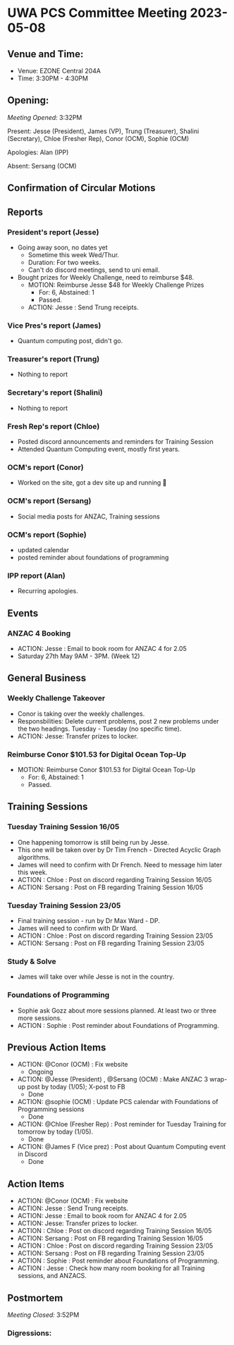 # UWA PCS Committee Meeting 2023-05-08

## Venue and Time:
- Venue: EZONE Central 204A
- Time: 3:30PM - 4:30PM

## Opening:

_Meeting Opened:_ 3:32PM

Present: Jesse (President), James (VP), Trung (Treasurer), Shalini (Secretary), Chloe (Fresher Rep), Conor (OCM), Sophie (OCM)

Apologies: Alan (IPP)

Absent: Sersang (OCM)

## Confirmation of Circular Motions


## Reports

### President's report (Jesse)
- Going away soon, no dates yet 
    - Sometime this week Wed/Thur. 
    - Duration: For two weeks.
    - Can't do discord meetings, send to uni email.
- Bought prizes for Weekly Challenge, need to reimburse $48.
    - MOTION: Reimburse Jesse $48 for Weekly Challenge Prizes 
        - For: 6, Abstained: 1
        - Passed.
    - ACTION: Jesse : Send Trung receipts.
### Vice Pres's report (James)
- Quantum computing post, didn't go.

### Treasurer's report (Trung)
- Nothing to report

### Secretary's report (Shalini)
- Nothing to report

### Fresh Rep's report (Chloe)
- Posted discord announcements and reminders for Training Session
- Attended Quantum Computing event, mostly first years.

### OCM's report (Conor)
- Worked on the site, got a dev site up and running 🎉

### OCM's report (Sersang)
- Social media posts for ANZAC, Training sessions

### OCM's report (Sophie)
- updated calendar
- posted reminder about foundations of programming


### IPP report (Alan)
- Recurring apologies.


## Events
### ANZAC 4 Booking
- ACTION: Jesse : Email to book room for ANZAC 4 for 2.05
- Saturday 27th May 9AM - 3PM. (Week 12)
## General Business
### Weekly Challenge Takeover
- Conor is taking over the weekly challenges.
- Responsbilities: Delete current problems, post 2 new problems under the two headings. Tuesday - Tuesday (no specific time).
- ACTION: Jesse: Transfer prizes to locker.
### Reimburse Conor $101.53 for Digital Ocean Top-Up
- MOTION: Reimburse Conor $101.53 for Digital Ocean Top-Up
    - For: 6, Abstained: 1
    - Passed.

## Training Sessions
### Tuesday Training Session 16/05
- One happening tomorrow is still being run by Jesse.
- This one will be taken over by Dr Tim French - Directed Acyclic Graph algorithms.
- James will need to confirm with Dr French. Need to message him later this week.
- ACTION : Chloe : Post on discord regarding Training Session 16/05
- ACTION: Sersang : Post on FB regarding Training Session 16/05
### Tuesday Training Session 23/05
- Final training session - run by Dr Max Ward - DP.
- James will need to confirm with Dr Ward.
- ACTION : Chloe : Post on discord regarding Training Session 23/05
- ACTION: Sersang : Post on FB regarding Training Session 23/05
### Study & Solve
- James will take over while Jesse is not in the country.
### Foundations of Programming
- Sophie ask Gozz about more sessions planned. At least two or three more sessions.
- ACTION : Sophie : Post reminder about Foundations of Programming.

## Previous Action Items
- ACTION: @Conor (OCM)  : Fix website
    - Ongoing
- ACTION: @Jesse (President) , @Sersang (OCM)  : Make ANZAC 3 wrap-up post by today (1/05); X-post to FB
    - Done
- ACTION: @sophie (OCM) : Update PCS calendar with Foundations of Programming sessions
    - Done
- ACTION: @Chloe (Fresher Rep)  : Post reminder for Tuesday Training for tomorrow by today (1/05).
    - Done
- ACTION: @James F (Vice prez)  : Post about Quantum Computing event in Discord
    - Done



## Action Items
- ACTION: @Conor (OCM)  : Fix website
- ACTION: Jesse : Send Trung receipts.
- ACTION: Jesse : Email to book room for ANZAC 4 for 2.05
- ACTION: Jesse: Transfer prizes to locker.
- ACTION : Chloe : Post on discord regarding Training Session 16/05
- ACTION: Sersang : Post on FB regarding Training Session 16/05
- ACTION : Chloe : Post on discord regarding Training Session 23/05
- ACTION: Sersang : Post on FB regarding Training Session 23/05
- ACTION : Sophie : Post reminder about Foundations of Programming.
- ACTION : Jesse : Check how many room booking for all Training sessions, and ANZACS. 


## Postmortem

_Meeting Closed:_ 3:52PM

### Digressions: 
